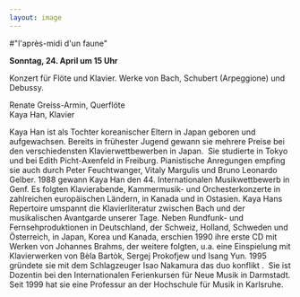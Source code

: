 ```yaml
---
layout: image
---
```


\#"l'après-midi d'un faune"   

**Sonntag, 24. April um 15 Uhr** 

Konzert für Flöte und Klavier. Werke von Bach, Schubert (Arpeggione) und Debussy.  

Renate Greiss-Armin, Querflöte  
Kaya Han, Klavier    

Kaya Han ist als Tochter koreanischer Eltern in Japan geboren und aufgewachsen. Bereits in frühester Jugend gewann sie mehrere Preise bei den verschiedensten Klavierwettbewerben in Japan. 
Sie studierte in Tokyo und bei Edith Picht-Axenfeld in Freiburg. Pianistische Anregungen empfing sie auch durch Peter Feuchtwanger, Vitaly Margulis und Bruno Leonardo Gelber. 
1988 gewann Kaya Han den 44. Internationalen Musikwettbewerb in Genf. Es folgten Klavierabende, Kammermusik- und Orchesterkonzerte in zahlreichen europäischen Ländern, in Kanada und in Ostasien. Kaya Hans Repertoire umspannt die Klavierliteratur zwischen Bach und der musikalischen Avantgarde unserer Tage.
Neben Rundfunk- und Fernsehproduktionen in Deutschland, der Schweiz, Holland, Schweden und Österreich, in Japan, Korea und Kanada, erschien 1990 ihre erste CD mit Werken von Johannes Brahms, der weitere folgten, u.a. eine Einspielung mit Klavierwerken von Bèla Bartòk, Sergej Prokofjew und Isang Yun. 1995 gründete sie mit dem Schlagzeuger Isao Nakamura das duo konflikt . 
Sie ist Dozentin bei den Internationalen Ferienkursen für Neue Musik in Darmstadt. Seit 1999 hat sie eine Professur an der Hochschule für Musik in Karlsruhe. 
